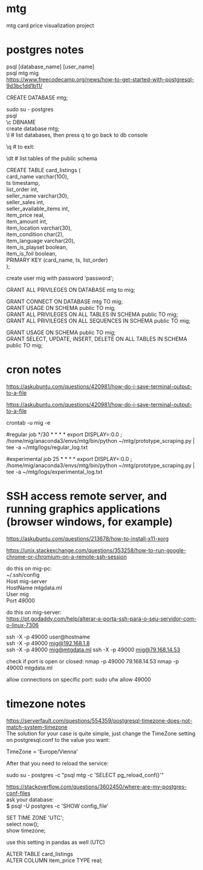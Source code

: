 # mtg
mtg card price visualization project

# postgres notes
psql [database_name] [user_name]<br />
psql mtg mig<br />
https://www.freecodecamp.org/news/how-to-get-started-with-postgresql-9d3bc1dd1b11/<br />

CREATE DATABASE mtg;<br />

sudo su - postgres <br />
psql<br />
\c DBNAME<br />
create database mtg;<br />
\l # list databases, then press q to go back to db console<br />

\q # to exit:<br />

\dt # list tables of the public schema<br />

CREATE TABLE card_listings (<br />
  card_name varchar(100), <br />
  ts timestamp, <br />
  list_order int, <br />
  seller_name varchar(30), <br />
  seller_sales int, <br />
  seller_available_items int, <br />
  item_price real, <br />
  item_amount int, <br />
  item_location varchar(30), <br />
  item_condition char(2), <br />
  item_language varchar(20),  <br />
  item_is_playset boolean, <br />
  item_is_foil boolean,<br />
  PRIMARY KEY (card_name, ts, list_order)<br />
);<br />

create user mig with password 'password';<br />

GRANT ALL PRIVILEGES ON DATABASE mtg to mig;<br />

GRANT CONNECT ON DATABASE mtg TO mig;<br />
GRANT USAGE ON SCHEMA public TO mig;<br />
GRANT ALL PRIVILEGES ON ALL TABLES IN SCHEMA public TO mig;<br />
GRANT ALL PRIVILEGES ON ALL SEQUENCES IN SCHEMA public TO mig;<br />

GRANT USAGE ON SCHEMA public TO mig; <br />
GRANT SELECT, UPDATE, INSERT, DELETE ON ALL TABLES IN SCHEMA public TO mig;<br />

# cron notes

https://askubuntu.com/questions/420981/how-do-i-save-terminal-output-to-a-file<br />

https://askubuntu.com/questions/420981/how-do-i-save-terminal-output-to-a-file<br />

crontab -u mig -e

#regular job
*/30 * * * * export DISPLAY=:0.0 ; /home/mig/anaconda3/envs/mtg/bin/python ~/mtg/prototype_scraping.py | tee -a ~/mtg/logs/regular_log.txt<br />

#experimental job
25 * * * * export DISPLAY=:0.0 ; /home/mig/anaconda3/envs/mtg/bin/python ~/mtg/prototype_scraping.py | tee -a ~/mtg/logs/experimental_log.txt<br />

# SSH access remote server, and running graphics applications (browser windows, for example)
https://askubuntu.com/questions/213678/how-to-install-x11-xorg<br />

https://unix.stackexchange.com/questions/353258/how-to-run-google-chrome-or-chromium-on-a-remote-ssh-session<br />

do this on mig-pc: <br />
~/.ssh/config<br />
Host mig-server<br />
    HostName mtgdata.ml<br />
    User mig<br />
    Port 49000<br />

do this on mig-server:<br />
https://pt.godaddy.com/help/alterar-a-porta-ssh-para-o-seu-servidor-com-o-linux-7306<br />


ssh -X -p 49000 user@hostname<br />
ssh -X -p 49000 mig@192.168.1.8<br />
ssh -X -p 49000 mig@mtgdata.ml
ssh -X -p 49000 mig@79.168.14.53

check if port is open or closed:
nmap -p 49000 79.168.14.53
nmap -p 49000 mtgdata.ml

allow connections on specific port:
sudo ufw allow 49000


# timezone notes

https://serverfault.com/questions/554359/postgresql-timezone-does-not-match-system-timezone<br />
The solution for your case is quite simple, just change the TimeZone setting on postgresql.conf to the value you want:<br />

TimeZone = 'Europe/Vienna'<br />

After that you need to reload the service:<br />

sudo su - postgres -c "psql mtg -c 'SELECT pg_reload_conf()'"

https://stackoverflow.com/questions/3602450/where-are-my-postgres-conf-files<br />
ask your database:<br />
$ psql -U postgres -c 'SHOW config_file'<br />


SET TIME ZONE 'UTC';<br />
select now();<br />
show timezone;<br />

use this setting in pandas as well (UTC)<br />



ALTER TABLE card_listings <br />
ALTER COLUMN item_price TYPE real; <br />